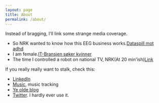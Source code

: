 ```yaml
---
layout: page
title: About 
permalink: /about/
---
```


Instead of bragging, I'll link some strange media coverage.

* So NRK wanted to know how this EEG business works.[Dataspill mot adhd](http://www.nrk.no/ho/dataspill-mot-adhd-1.7521058)
* I am female.[IT-Bransjen søker kvinner](http://www.nrk.no/ho/it-bransjen-soker-kvinner-1.7892856)
* The time I controlled a robot on national TV, NRK(At 20 min'ish)[Link](http://www.nrk.no/nett-tv/indeks/237784/)

If you really really want to stalk, check this:

* [LinkedIn](no.linkedin.com/in/hannefagerjordkarlsen/en) 
* [Music](http://javifairground.github.io/music), music tracking
* [Ye olde blog](http://faircontemplations.blogspot.no/)
* [Twitter](https://twitter.com/JaviFairground). I hardly ever use it.

